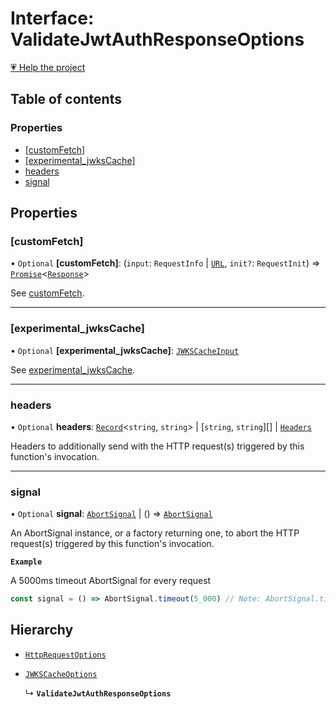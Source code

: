 # Interface: ValidateJwtAuthResponseOptions

[💗 Help the project](https://github.com/sponsors/panva)

## Table of contents

### Properties

- [[customFetch]](ValidateJwtAuthResponseOptions.md#customfetch)
- [[experimental\_jwksCache]](ValidateJwtAuthResponseOptions.md#experimental_jwkscache)
- [headers](ValidateJwtAuthResponseOptions.md#headers)
- [signal](ValidateJwtAuthResponseOptions.md#signal)

## Properties

### [customFetch]

• `Optional` **[customFetch]**: (`input`: `RequestInfo` \| [`URL`]( https://developer.mozilla.org/docs/Web/API/URL ), `init?`: `RequestInit`) => [`Promise`]( https://developer.mozilla.org/docs/Web/JavaScript/Reference/Global_Objects/Promise )\<[`Response`]( https://developer.mozilla.org/docs/Web/API/Response )\>

See [customFetch](../variables/customFetch.md).

___

### [experimental\_jwksCache]

• `Optional` **[experimental\_jwksCache]**: [`JWKSCacheInput`](../types/JWKSCacheInput.md)

See [experimental_jwksCache](../variables/experimental_jwksCache.md).

___

### headers

• `Optional` **headers**: [`Record`]( https://www.typescriptlang.org/docs/handbook/utility-types.html#recordkeys-type )\<`string`, `string`\> \| [`string`, `string`][] \| [`Headers`]( https://developer.mozilla.org/docs/Web/API/Headers )

Headers to additionally send with the HTTP request(s) triggered by this function's invocation.

___

### signal

• `Optional` **signal**: [`AbortSignal`]( https://developer.mozilla.org/docs/Web/API/AbortSignal ) \| () => [`AbortSignal`]( https://developer.mozilla.org/docs/Web/API/AbortSignal )

An AbortSignal instance, or a factory returning one, to abort the HTTP request(s) triggered by
this function's invocation.

**`Example`**

A 5000ms timeout AbortSignal for every request

```js
const signal = () => AbortSignal.timeout(5_000) // Note: AbortSignal.timeout may not yet be available in all runtimes.
```

## Hierarchy

- [`HttpRequestOptions`](HttpRequestOptions.md)

- [`JWKSCacheOptions`](JWKSCacheOptions.md)

  ↳ **`ValidateJwtAuthResponseOptions`**
